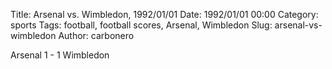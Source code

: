 Title: Arsenal vs. Wimbledon, 1992/01/01
Date: 1992/01/01 00:00
Category: sports
Tags: football, football scores, Arsenal, Wimbledon
Slug: arsenal-vs-wimbledon
Author: carbonero


Arsenal 1 - 1 Wimbledon
